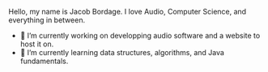 Hello, my name is Jacob Bordage. I love Audio, Computer Science, and everything in between. 
- 🔭 I’m currently working on developping audio software and a website to host it on.
- 🌱 I’m currently learning data structures, algorithms, and Java fundamentals.

